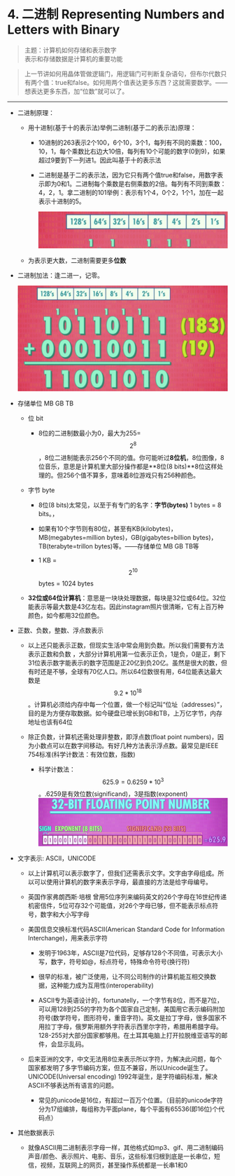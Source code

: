 # 4. 二进制 Representing Numbers and Letters with Binary

> 主题：计算机如何存储和表示数字  
> 表示和存储数据是计算机的重要功能

> 上一节讲如何用晶体管做逻辑门，用逻辑门可判断复杂语句，但布尔代数只有两个值：true和false。如何用两个值表达更多东西？这就需要数学。——想表达更多东西，加“位数”就可以了。

---

* 二进制原理：

  * 用十进制(基于十的表示法)举例二进制(基于二的表示法)原理：

    * 10进制的263表示2个100，6个10，3个1，每列有不同的乘数：100，10，1，每个乘数比右边大10倍，每列有10个可能的数字(0到9)，如果超过9要到下一列进1。因此叫基于十的表示法

    * 二进制是基于二的表示法，因为它只有两个值true和false，用数字表示即为0和1。二进制每个乘数是右侧乘数的2倍。每列有不同到乘数：4，2，1。拿二进制的101举例：表示有1个4，0个2，1个1，加在一起表示十进制的5。

      ![](../assets/二进制.png)

  * 为表示更大数，二进制需要更多**位数**

* 二进制加法：逢二进一，记零。

  ![](../assets/二进制加法.png)

* 存储单位 MB GB TB

  * 位 bit

    * 8位的二进制数最小为0，最大为255=$$2^8$$，8位二进制能表示256个不同的值。你可能听过**8位机**，8位图像，8位音乐，意思是计算机里大部分操作都是**8位(8 bits)**8位这样处理的。但256个值不算多，意味着8位游戏只有256种颜色。

  * 字节 byte

    * 8位(8 bits)太常见，以至于有专门的名字：**字节(bytes)** 1 bytes = 8 bits。，

    * 如果有10个字节则有80位，甚至有KB(kilobytes)，MB(megabytes=million bytes)，GB(gigabytes=billion bytes)，TB(terabyte=trillon bytes)等。——存储单位 MB GB TB等

    * 1 KB = $$2^{10}$$ bytes = 1024 bytes

  * **32位或64位计算机**：意思是一块块处理数据，每块是32位或64位。32位能表示等最大数是43亿左右。因此instagram照片很清晰，它有上百万种颜色，如今都用32位颜色。

* 正数、负数，整数、浮点数表示

  * 以上还只能表示正数，但现实生活中常会用到负数。所以我们需要有方法表示正数和负数 ，大部分计算机用第一位表示正负，1是负，0是正，剩下31位表示数字能表示的数字范围是正20亿到负20亿。虽然是很大的数，但有时还是不够，全球有70亿人口。所以64位数很有用，64位能表达最大数是$$9.2*10^{18}$$。计算机必须给内存中每一个位置，做一个标记叫“位址（addresses）”，目的是为方便存取数据。如今硬盘已增长到GB和TB，上万亿字节，内存地址也该有64位

  * 除正负数，计算机还需处理非整数，即浮点数(float point numbers)，因为小数点可以在数字间移动。有好几种方法表示浮点数。最常见是IEEE 754标准(科学计数法：有效位数，指数)

    * 科学计数法：$$625.9=0.6259*10^{3}$$。.6259是有效位数(significand)，3是指数(exponent)
      ![](../assets/浮点数.png)

* 文字表示: ASCII，UNICODE

  * 以上计算机可以表示数字了，但我们还需表示文字。文字由字母组成。所以可以使用计算机的数字来表示字母，最直接的方法是给字母编号。

  * 英国作家弗朗西斯·培根 曾用5位序列来编码英文的26个字母在16世纪传递机密信件，5位可存32个可能值，对26个字母已够，但不能表示标点符号，数字和大小写字母

  * 美国信息交换标准代码ASCII(American Standard Code for Information Interchange)，用来表示字符

    * 发明于1963年，ASCII是7位代码，足够存128个不同值，可表示大小写，数字，符号如@，标点符号，特殊命令符号(换行符)

    * 很早的标准，被广泛使用，让不同公司制作的计算机能互相交换数据，这种能力成为互用性(interoperability)

    * ASCII专为英语设计的，fortunatelly，一个字节有8位，而不是7位，可以用128到255的字符为各个国家自己定制，美国用它表示编码附加符号(数学符号，图形符号，重音字符)。英文是拉丁字母，很多国家不用拉丁字母，俄罗斯用额外字符表示西里尔字符，希腊用希腊字母。128-255对大部分国家都够用。在土耳其电脑上打开拉脱维亚语写的邮件，会显示乱码。

  * 后来亚洲的文字，中文无法用8位来表示所以字符，为解决此问题，每个国家都发明了多字节编码方案，但互不兼容，所以Unicode诞生了。UNICODE(Universal encoding) 1992年诞生，是字符编码标准，解决ASCII不够表达所有语言的问题。

    * 常见的unicode是16位，有超过一百万个位置。（目前的unicode字符分为17组编排，每组称为平面plane，每个平面有65536(即16位)个代码点） 

* 其他数据表示

  * 就像ASCII用二进制表示字母一样，其他格式如mp3、gif、用二进制编码声音/颜色、表示照片、电影、音乐，这些标准归根到底是一长串位，短信，视频，互联网上的网页，甚至操作系统都是一长串1和0 



